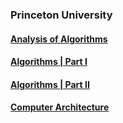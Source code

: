### Princeton University

#### [Analysis of Algorithms](https://www.coursera.org/programs/plan-bronce-2024-24k-msv68/learn/analysis-of-algorithms)

#### [Algorithms | Part I](https://www.coursera.org/learn/algorithms-part1)

#### [Algorithms | Part II](https://www.coursera.org/learn/algorithms-part2)

#### [Computer Architecture](https://www.coursera.org/learn/comparch)
